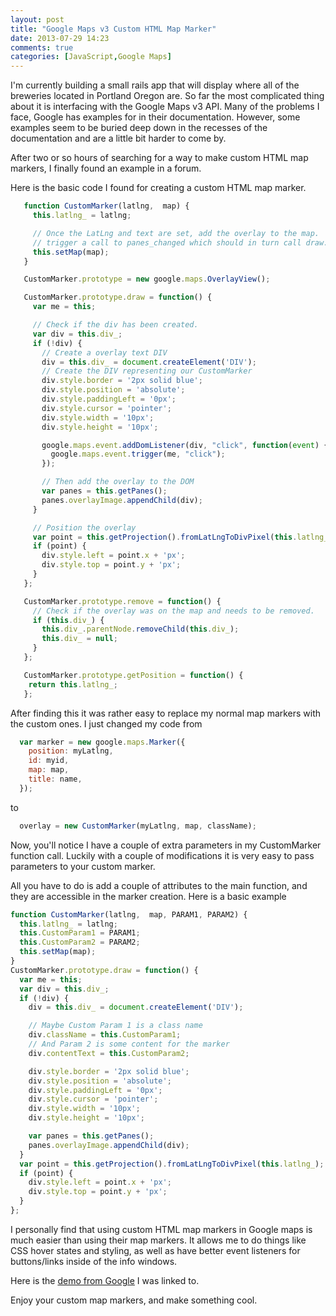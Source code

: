 ```yaml
---
layout: post
title: "Google Maps v3 Custom HTML Map Marker"
date: 2013-07-29 14:23
comments: true
categories: [JavaScript,Google Maps]
---
```

I'm currently building a small rails app that will display where all of the breweries located in Portland Oregon are. So far the most complicated thing about it is interfacing with the Google Maps v3 API. Many of the problems I face, Google has examples for in their documentation. However, some examples seem to be buried deep down in the recesses of the documentation and are a little bit harder to come by. 
<!-- more --> After two or so hours of searching for a way to make custom HTML map markers, I finally found an example in a forum. 

 Here is the basic code I found for creating a custom HTML map marker.
``` javascript
   function CustomMarker(latlng,  map) {
     this.latlng_ = latlng;

     // Once the LatLng and text are set, add the overlay to the map.  This will
     // trigger a call to panes_changed which should in turn call draw.
     this.setMap(map);
   }

   CustomMarker.prototype = new google.maps.OverlayView();

   CustomMarker.prototype.draw = function() {
     var me = this;

     // Check if the div has been created.
     var div = this.div_;
     if (!div) {
       // Create a overlay text DIV
       div = this.div_ = document.createElement('DIV');
       // Create the DIV representing our CustomMarker
       div.style.border = '2px solid blue';
       div.style.position = 'absolute';
       div.style.paddingLeft = '0px';
       div.style.cursor = 'pointer';
       div.style.width = '10px';
       div.style.height = '10px';

       google.maps.event.addDomListener(div, "click", function(event) {
         google.maps.event.trigger(me, "click");
       });

       // Then add the overlay to the DOM
       var panes = this.getPanes();
       panes.overlayImage.appendChild(div);
     }

     // Position the overlay 
     var point = this.getProjection().fromLatLngToDivPixel(this.latlng_);
     if (point) {
       div.style.left = point.x + 'px';
       div.style.top = point.y + 'px';
     }
   };

   CustomMarker.prototype.remove = function() {
     // Check if the overlay was on the map and needs to be removed.
     if (this.div_) {
       this.div_.parentNode.removeChild(this.div_);
       this.div_ = null;
     }
   };

   CustomMarker.prototype.getPosition = function() {
    return this.latlng_;
   };
```

After finding this it was rather easy to replace my normal map markers with the custom ones. I just changed my code from
``` javascript
  var marker = new google.maps.Marker({
    position: myLatlng,
    id: myid,
    map: map,
    title: name,
  });
```
to
``` javascript
  overlay = new CustomMarker(myLatlng, map, className);
```
Now, you'll notice I have a couple of extra parameters in my CustomMarker function call. Luckily with a couple of modifications it is very easy to pass parameters to your custom marker. 

All you have to do is add a couple of attributes to the main function, and they are accessible in the marker creation. Here is a basic example
``` javascript
function CustomMarker(latlng,  map, PARAM1, PARAM2) {
  this.latlng_ = latlng;
  this.CustomParam1 = PARAM1;
  this.CustomParam2 = PARAM2;
  this.setMap(map);
}
CustomMarker.prototype.draw = function() {
  var me = this;
  var div = this.div_;
  if (!div) {
    div = this.div_ = document.createElement('DIV');

    // Maybe Custom Param 1 is a class name
    div.className = this.CustomParam1;
    // And Param 2 is some content for the marker
    div.contentText = this.CustomParam2;

    div.style.border = '2px solid blue';
    div.style.position = 'absolute';
    div.style.paddingLeft = '0px';
    div.style.cursor = 'pointer';
    div.style.width = '10px';
    div.style.height = '10px';

    var panes = this.getPanes();
    panes.overlayImage.appendChild(div);
  }
  var point = this.getProjection().fromLatLngToDivPixel(this.latlng_);
  if (point) {
    div.style.left = point.x + 'px';
    div.style.top = point.y + 'px';
  }
};
```

I personally find that using custom HTML map markers in Google maps is much easier than using their map markers. It allows me to do things like CSS hover states and styling, as well as have better event listeners for buttons/links inside of the info windows.

Here is the [demo from Google](http://gmaps-samples-v3.googlecode.com/svn/trunk/overlayview/custommarker.html) I was linked to. 

Enjoy your custom map markers, and make something cool.
